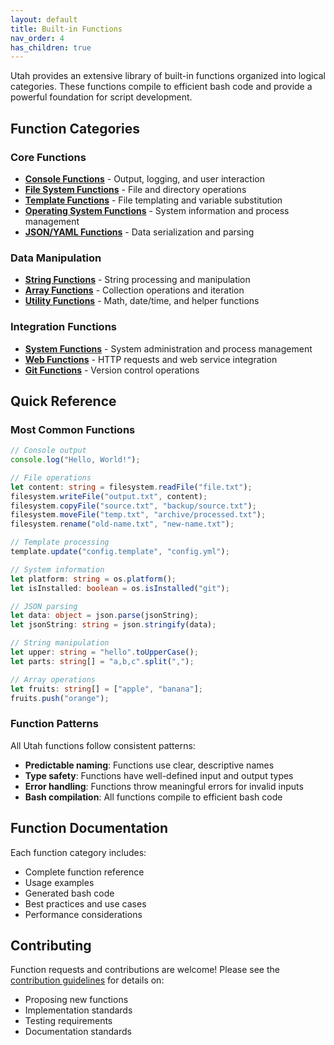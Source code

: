 ```yaml
---
layout: default
title: Built-in Functions
nav_order: 4
has_children: true
---
```


Utah provides an extensive library of built-in functions organized into logical categories. These functions compile to efficient bash code and provide a powerful foundation for script development.

## Function Categories

### Core Functions

- **[Console Functions](console.md)** - Output, logging, and user interaction
- **[File System Functions](filesystem.md)** - File and directory operations
- **[Template Functions](template.md)** - File templating and variable substitution
- **[Operating System Functions](operating-system.md)** - System information and process management
- **[JSON/YAML Functions](json-yaml.md)** - Data serialization and parsing

### Data Manipulation

- **[String Functions](strings.md)** - String processing and manipulation
- **[Array Functions](arrays.md)** - Collection operations and iteration
- **[Utility Functions](utilities.md)** - Math, date/time, and helper functions

### Integration Functions

- **[System Functions](system.md)** - System administration and process management
- **[Web Functions](web.md)** - HTTP requests and web service integration
- **[Git Functions](git.md)** - Version control operations

## Quick Reference

### Most Common Functions

```typescript
// Console output
console.log("Hello, World!");

// File operations
let content: string = filesystem.readFile("file.txt");
filesystem.writeFile("output.txt", content);
filesystem.copyFile("source.txt", "backup/source.txt");
filesystem.moveFile("temp.txt", "archive/processed.txt");
filesystem.rename("old-name.txt", "new-name.txt");

// Template processing
template.update("config.template", "config.yml");

// System information
let platform: string = os.platform();
let isInstalled: boolean = os.isInstalled("git");

// JSON parsing
let data: object = json.parse(jsonString);
let jsonString: string = json.stringify(data);

// String manipulation
let upper: string = "hello".toUpperCase();
let parts: string[] = "a,b,c".split(",");

// Array operations
let fruits: string[] = ["apple", "banana"];
fruits.push("orange");
```

### Function Patterns

All Utah functions follow consistent patterns:

- **Predictable naming**: Functions use clear, descriptive names
- **Type safety**: Functions have well-defined input and output types
- **Error handling**: Functions throw meaningful errors for invalid inputs
- **Bash compilation**: All functions compile to efficient bash code

## Function Documentation

Each function category includes:

- Complete function reference
- Usage examples
- Generated bash code
- Best practices and use cases
- Performance considerations

## Contributing

Function requests and contributions are welcome! Please see the [contribution guidelines](../01-getting-started/contributing.md) for details on:

- Proposing new functions
- Implementation standards
- Testing requirements
- Documentation standards
